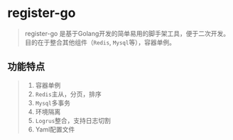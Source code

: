 # register-go

> register-go 是基于Golang开发的简单易用的脚手架工具，便于二次开发。目的在于整合其他组件（`Redis`, `Mysql`等），容器单例。

## 功能特点

> 1. 容器单例
> 2. `Redis`主从，分页，排序
> 3. `Mysql`多事务
> 4. 环境隔离
> 5. `Logrus`整合，支持日志切割
> 6. Yaml配置文件

